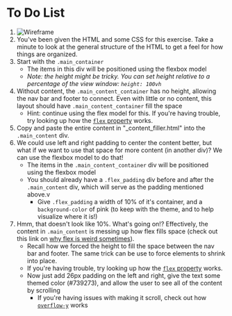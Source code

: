 # To Do List
1. ![Wireframe](https://github.com/AllStarCodeOrg/week2.day2.layouts/blob/master/holyGrail/wireframe.png?raw=true)
2. You've been given the HTML and some CSS for this exercise. Take a minute to look at the general structure of the HTML to get a feel for how things are organized.
3. Start with the `.main_container`
   - The items in this div will be positioned using the flexbox model
   - *Note: the height might be tricky. You can set height relative to a percentage of the view window: `height: 100vh`*
4. Without content, the `.main_content_container` has no height, allowing the nav bar and footer to connect. Even with little or no content, this layout should have `.main_content_container` fill the space
   - Hint: continue using the flex model for this. If you're having trouble, try looking up how the [`flex` property](https://www.w3schools.com/cssref/css3_pr_flex.asp) works.
5. Copy and paste the entire content in "_content_filler.html" into the `.main_content` div.
6. We could use left and right padding to center the content better, but what if we want to use that space for more content (in another div)? We can use the flexbox model to do that!
   - The items in the `.main_content_container` div will be positioned using the flexbox model
   - You should already have a `.flex_padding` div before and after the `.main_content` div, which will serve as the padding mentioned above.v
     - Give `.flex_padding` a width of 10% of it's container, and a `background-color` of pink (to keep with the theme, and to help visualize where it is!)
7. Hmm, that doesn't look like 10%. What's going on!? Effectively, the content in `.main_content` is messing up how flex fills space (check out this link on [why flex is weird sometimes](https://css-tricks.com/flex-grow-is-weird/)).
   - Recall how we forced the height to fill the space between the nav bar and footer. The same trick can be use to force elements to shrink into place.
   - If you're having trouble, try looking up how the [`flex` property](https://www.w3schools.com/cssref/css3_pr_flex.asp) works.
   - Now just add 26px padding on the left and right, give the text some themed color (#739273), and allow the user to see all of the content by scrolling
     - If you're having issues with making it scroll, check out how [`overflow-y`](https://www.w3schools.com/cssref/css3_pr_overflow-y.asp) works
